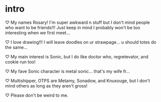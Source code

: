 # intro

♡ My names Rosary! I'm super awkward n stuff but I don't mind people who want to be friends!!! Just keep in mind I probably won't be too interesting when we first meet...

♡ I love drawing!!! I will leave doodles on ur strawpage... u should totes do the same...

♡ My main interest is Sonic, but I do like doctor who, regretevator, and cookie run too!

♡ My fave Sonic character is metal sonic... that's my wife fr...

♡ Multishipper, OTPS are Metamy, Sonadow, and Knuxouge, but I don't mind others as long as they aren't gross!

♡ Please don't be weird to me.

